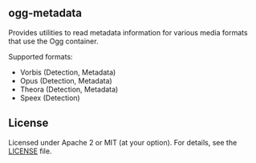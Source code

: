 ## ogg-metadata

Provides utilities to read metadata information for various media formats that use the Ogg container.

Supported formats:

* Vorbis (Detection, Metadata)
* Opus (Detection, Metadata)
* Theora (Detection, Metadata)
* Speex (Detection)

## License

Licensed under Apache 2 or MIT (at your option). For details, see the [LICENSE](LICENSE) file.
